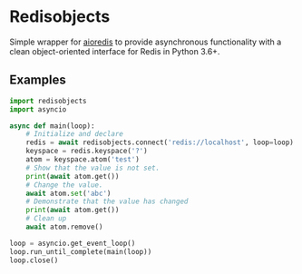 Redisobjects
============

Simple wrapper for [aioredis](https://github.com/aio-libs/aioredis) to provide asynchronous functionality with a clean object-oriented interface for Redis in Python 3.6+.

Examples
--------

```python
import redisobjects
import asyncio

async def main(loop):
    # Initialize and declare
    redis = await redisobjects.connect('redis://localhost', loop=loop)
    keyspace = redis.keyspace('?')
    atom = keyspace.atom('test')
    # Show that the value is not set.
    print(await atom.get())
    # Change the value.
    await atom.set('abc')
    # Demonstrate that the value has changed
    print(await atom.get())
    # Clean up
    await atom.remove()

loop = asyncio.get_event_loop()
loop.run_until_complete(main(loop))
loop.close()
```
